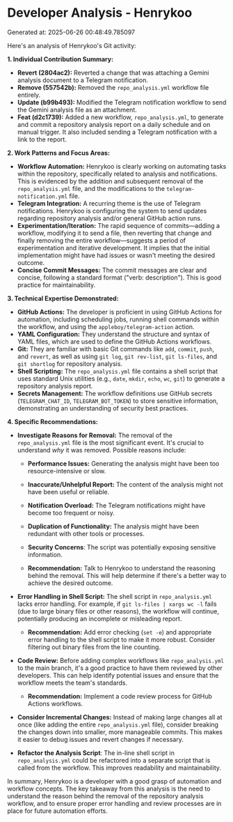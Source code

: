 # Developer Analysis - Henrykoo
Generated at: 2025-06-26 00:48:49.785097

Here's an analysis of Henrykoo's Git activity:

**1. Individual Contribution Summary:**

*   **Revert (2804ac2):** Reverted a change that was attaching a Gemini analysis document to a Telegram notification.
*   **Remove (557542b):** Removed the `repo_analysis.yml` workflow file entirely.
*   **Update (b99b493):** Modified the Telegram notification workflow to send the Gemini analysis file as an attachment.
*   **Feat (d2c1739):** Added a new workflow, `repo_analysis.yml`, to generate and commit a repository analysis report on a daily schedule and on manual trigger.  It also included sending a Telegram notification with a link to the report.

**2. Work Patterns and Focus Areas:**

*   **Workflow Automation:** Henrykoo is clearly working on automating tasks within the repository, specifically related to analysis and notifications.  This is evidenced by the addition and subsequent removal of the `repo_analysis.yml` file, and the modifications to the `telegram-notification.yml` file.
*   **Telegram Integration:** A recurring theme is the use of Telegram notifications.  Henrykoo is configuring the system to send updates regarding repository analysis and/or general GitHub action runs.
*   **Experimentation/Iteration:** The rapid sequence of commits—adding a workflow, modifying it to send a file, then reverting that change and finally removing the entire workflow—suggests a period of experimentation and iterative development. It implies that the initial implementation might have had issues or wasn't meeting the desired outcome.
*   **Concise Commit Messages:**  The commit messages are clear and concise, following a standard format ("verb: description"). This is good practice for maintainability.

**3. Technical Expertise Demonstrated:**

*   **GitHub Actions:** The developer is proficient in using GitHub Actions for automation, including scheduling jobs, running shell commands within the workflow, and using the `appleboy/telegram-action` action.
*   **YAML Configuration:** They understand the structure and syntax of YAML files, which are used to define the GitHub Actions workflows.
*   **Git:**  They are familiar with basic Git commands like `add`, `commit`, `push`, and `revert`, as well as using `git log`, `git rev-list`, `git ls-files`, and `git shortlog` for repository analysis.
*   **Shell Scripting:** The `repo_analysis.yml` file contains a shell script that uses standard Unix utilities (e.g., `date`, `mkdir`, `echo`, `wc`, `git`) to generate a repository analysis report.
*   **Secrets Management:** The workflow definitions use GitHub secrets (`TELEGRAM_CHAT_ID`, `TELEGRAM_BOT_TOKEN`) to store sensitive information, demonstrating an understanding of security best practices.

**4. Specific Recommendations:**

*   **Investigate Reasons for Removal:**  The removal of the `repo_analysis.yml` file is the most significant event. It's crucial to understand *why* it was removed.  Possible reasons include:
    *   **Performance Issues:** Generating the analysis might have been too resource-intensive or slow.
    *   **Inaccurate/Unhelpful Report:**  The content of the analysis might not have been useful or reliable.
    *   **Notification Overload:**  The Telegram notifications might have become too frequent or noisy.
    *   **Duplication of Functionality:** The analysis might have been redundant with other tools or processes.
    *   **Security Concerns**:  The script was potentially exposing sensitive information.

    *   **Recommendation:**  Talk to Henrykoo to understand the reasoning behind the removal.  This will help determine if there's a better way to achieve the desired outcome.

*   **Error Handling in Shell Script:** The shell script in `repo_analysis.yml` lacks error handling.  For example, if `git ls-files | xargs wc -l` fails (due to large binary files or other reasons), the workflow will continue, potentially producing an incomplete or misleading report.
    *   **Recommendation:** Add error checking (`set -e`) and appropriate error handling to the shell script to make it more robust.  Consider filtering out binary files from the line counting.

*   **Code Review:**  Before adding complex workflows like `repo_analysis.yml` to the main branch, it's a good practice to have them reviewed by other developers. This can help identify potential issues and ensure that the workflow meets the team's standards.
    *   **Recommendation:** Implement a code review process for GitHub Actions workflows.

*   **Consider Incremental Changes:**  Instead of making large changes all at once (like adding the entire `repo_analysis.yml` file), consider breaking the changes down into smaller, more manageable commits. This makes it easier to debug issues and revert changes if necessary.

*   **Refactor the Analysis Script**: The in-line shell script in `repo_analysis.yml` could be refactored into a separate script that is called from the workflow. This improves readability and maintainability.

In summary, Henrykoo is a developer with a good grasp of automation and workflow concepts.  The key takeaway from this analysis is the need to understand the reason behind the removal of the repository analysis workflow, and to ensure proper error handling and review processes are in place for future automation efforts.
